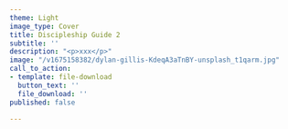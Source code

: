 ```yaml
---
theme: Light
image_type: Cover
title: Discipleship Guide 2
subtitle: ''
description: "<p>xxx</p>"
image: "/v1675158382/dylan-gillis-KdeqA3aTnBY-unsplash_t1qarm.jpg"
call_to_action:
- template: file-download
  button_text: ''
  file_download: ''
published: false

---
```


